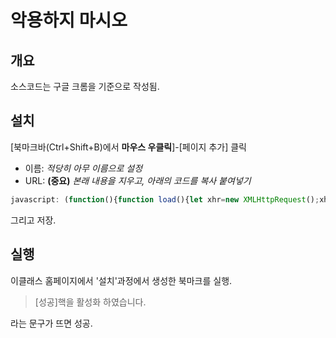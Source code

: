 # 악용하지 마시오

## 개요
소스코드는 구글 크롬을 기준으로 작성됨.

## 설치
[북마크바(Ctrl+Shift+B)에서 **마우스 우클릭**]-[페이지 추가] 클릭

* 이름: *적당히 아무 이름으로 설정*
* URL: **(중요)** *본래 내용을 지우고, 아래의 코드를 복사 붙여넣기*

```javascript
javascript: (function(){function load(){let xhr=new XMLHttpRequest();xhr.open('GET','https://raw.githubusercontent.com/Hepheir/web_functions/master/dgu-eclass-test.js');xhr.onreadystatechange=()=>{if(xhr.readyState==XMLHttpRequest.DONE){eval(xhr.responseText);alert('[성공]핵을 활성화 하였습니다.');}};xhr.send();}try{if(hack){if(confirm('핵을 종료하시겠습니까?\n(확인을 누르시면 창이 새로고침 됩니다.)')){location.reload();}}else{hack=true;load();}}catch(error){hack=true;load();}})();
```

그리고 저장.

## 실행
이클래스 홈페이지에서 '설치'과정에서 생성한 북마크를 실행.

> [성공]핵을 활성화 하였습니다.

라는 문구가 뜨면 성공.
